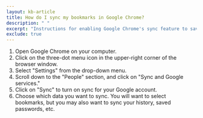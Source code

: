 ```yaml
---
layout: kb-article
title: How do I sync my bookmarks in Google Chrome?
description: " "
excerpt: "Instructions for enabling Google Chrome's sync feature to save bookmarks, browsing history, and other browser data between multiple devices." 
exclude: true
---
```

1. Open Google Chrome on your computer.
2. Click on the three-dot menu icon in the upper-right corner of the browser window.
3. Select "Settings" from the drop-down menu.
4. Scroll down to the "People" section, and click on "Sync and Google services."
5. Click on "Sync" to turn on sync for your Google account.
6. Choose which data you want to sync. You will want to select bookmarks, but you may also want to sync your history, saved passwords, etc.

